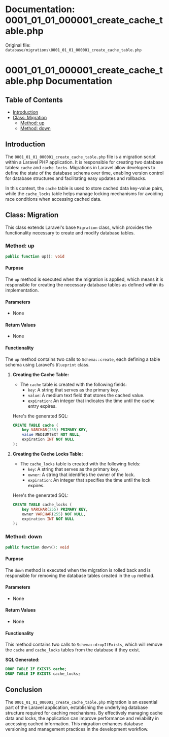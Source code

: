 # Documentation: 0001_01_01_000001_create_cache_table.php

Original file: `database/migrations\0001_01_01_000001_create_cache_table.php`

# 0001_01_01_000001_create_cache_table.php Documentation

## Table of Contents
- [Introduction](#introduction)
- [Class: Migration](#class-migration)
  - [Method: up](#method-up)
  - [Method: down](#method-down)

## Introduction
The `0001_01_01_000001_create_cache_table.php` file is a migration script within a Laravel PHP application. It is responsible for creating two database tables: `cache` and `cache_locks`. Migrations in Laravel allow developers to define the state of the database schema over time, enabling version control for database structures and facilitating easy updates and rollbacks.

In this context, the `cache` table is used to store cached data key-value pairs, while the `cache_locks` table helps manage locking mechanisms for avoiding race conditions when accessing cached data.

## Class: Migration
This class extends Laravel's base `Migration` class, which provides the functionality necessary to create and modify database tables.

### Method: up
```php
public function up(): void
```
#### Purpose
The `up` method is executed when the migration is applied, which means it is responsible for creating the necessary database tables as defined within its implementation.

#### Parameters
- None

#### Return Values
- None

#### Functionality
The `up` method contains two calls to `Schema::create`, each defining a table schema using Laravel's `Blueprint` class.

1. **Creating the Cache Table:**
   - The `cache` table is created with the following fields:
     - `key`: A string that serves as the primary key.
     - `value`: A medium text field that stores the cached value.
     - `expiration`: An integer that indicates the time until the cache entry expires.

    Here's the generated SQL:
    ```sql
    CREATE TABLE cache (
        key VARCHAR(255) PRIMARY KEY,
        value MEDIUMTEXT NOT NULL,
        expiration INT NOT NULL
    );
    ```

2. **Creating the Cache Locks Table:**
   - The `cache_locks` table is created with the following fields:
     - `key`: A string that serves as the primary key.
     - `owner`: A string that identifies the owner of the lock.
     - `expiration`: An integer that specifies the time until the lock expires.

    Here's the generated SQL:
    ```sql
    CREATE TABLE cache_locks (
        key VARCHAR(255) PRIMARY KEY,
        owner VARCHAR(255) NOT NULL,
        expiration INT NOT NULL
    );
    ```

### Method: down
```php
public function down(): void
```
#### Purpose
The `down` method is executed when the migration is rolled back and is responsible for removing the database tables created in the `up` method.

#### Parameters
- None

#### Return Values
- None

#### Functionality
This method contains two calls to `Schema::dropIfExists`, which will remove the `cache` and `cache_locks` tables from the database if they exist.

**SQL Generated:**
```sql
DROP TABLE IF EXISTS cache;
DROP TABLE IF EXISTS cache_locks;
```

## Conclusion
The `0001_01_01_000001_create_cache_table.php` migration is an essential part of the Laravel application, establishing the underlying database structure required for caching mechanisms. By effectively managing cache data and locks, the application can improve performance and reliability in accessing cached information. This migration enhances database versioning and management practices in the development workflow.